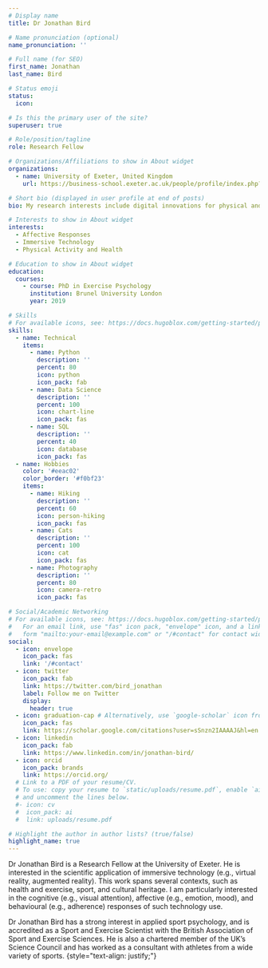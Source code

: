 ```yaml
---
# Display name
title: Dr Jonathan Bird

# Name pronunciation (optional)
name_pronunciation: ''

# Full name (for SEO)
first_name: Jonathan
last_name: Bird

# Status emoji
status:
  icon: 

# Is this the primary user of the site?
superuser: true

# Role/position/tagline
role: Research Fellow

# Organizations/Affiliations to show in About widget
organizations:
  - name: University of Exeter, United Kingdom
    url: https://business-school.exeter.ac.uk/people/profile/index.php?web_id=Jonathan_Bird

# Short bio (displayed in user profile at end of posts)
bio: My research interests include digital innovations for physical and mental health.

# Interests to show in About widget
interests:
  - Affective Responses
  - Immersive Technology
  - Physical Activity and Health

# Education to show in About widget
education:
  courses:
    - course: PhD in Exercise Psychology
      institution: Brunel University London
      year: 2019    

# Skills
# For available icons, see: https://docs.hugoblox.com/getting-started/page-builder/#icons
skills:
  - name: Technical
    items:
      - name: Python
        description: ''
        percent: 80
        icon: python
        icon_pack: fab
      - name: Data Science
        description: ''
        percent: 100
        icon: chart-line
        icon_pack: fas
      - name: SQL
        description: ''
        percent: 40
        icon: database
        icon_pack: fas
  - name: Hobbies
    color: '#eeac02'
    color_border: '#f0bf23'
    items:
      - name: Hiking
        description: ''
        percent: 60
        icon: person-hiking
        icon_pack: fas
      - name: Cats
        description: ''
        percent: 100
        icon: cat
        icon_pack: fas
      - name: Photography
        description: ''
        percent: 80
        icon: camera-retro
        icon_pack: fas

# Social/Academic Networking
# For available icons, see: https://docs.hugoblox.com/getting-started/page-builder/#icons
#   For an email link, use "fas" icon pack, "envelope" icon, and a link in the
#   form "mailto:your-email@example.com" or "/#contact" for contact widget.
social:
  - icon: envelope
    icon_pack: fas
    link: '/#contact'
  - icon: twitter
    icon_pack: fab
    link: https://twitter.com/bird_jonathan
    label: Follow me on Twitter
    display:
      header: true
  - icon: graduation-cap # Alternatively, use `google-scholar` icon from `ai` icon pack
    icon_pack: fas
    link: https://scholar.google.com/citations?user=sSnzn2IAAAAJ&hl=en
  - icon: linkedin
    icon_pack: fab
    link: https://www.linkedin.com/in/jonathan-bird/
  - icon: orcid
    icon_pack: brands
    link: https://orcid.org/
  # Link to a PDF of your resume/CV.
  # To use: copy your resume to `static/uploads/resume.pdf`, enable `ai` icons in `params.yaml`,
  # and uncomment the lines below.
  #- icon: cv
  #  icon_pack: ai
  #  link: uploads/resume.pdf

# Highlight the author in author lists? (true/false)
highlight_name: true
---
```


Dr Jonathan Bird is a Research Fellow at the University of Exeter. He is interested in the scientific application of immersive technology (e.g., virtual reality, augmented reality). This work spans several contexts, such as health and exercise, sport, and cultural heritage. I am particularly interested in the cognitive (e.g., visual attention), affective (e.g., emotion, mood), and behavioural (e.g., adherence) responses of such technology use.

Dr Jonathan Bird has a strong interest in applied sport psychology, and is accredited as a Sport and Exercise Scientist with the British Association of Sport and Exercise Sciences. He is also a chartered member of the UK’s Science Council and has worked as a consultant with athletes from a wide variety of sports.
{style="text-align: justify;"}
